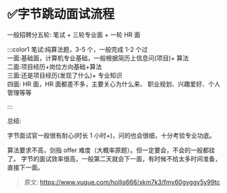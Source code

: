 # ✅字节跳动面试流程

一般招聘分五轮: 笔试 + 三轮专业面 + 一轮 HR 面 



:::color1
笔试:纯算法题，3-5 个，一般完成 1-2 个过  
一面:基础面，计算机专业基础，一般根据简历上信息问(项目)+ 算法  
二面:项目经历+岗位方向基础+算法  
三面:还是项目经历(发现了什么)+ 专业知识  
四面: HR 面，HR 面都差不多，主要关心为什么来、 职业规划、兴趣爱好、个人管理等等 

:::



总结: 

 						 						 					

字节面试官一般很有耐心(时长 1 小时+)，问的也会很细，十分考验专业功底。 



算法要求不高，剑指 offer 难度（大概率原题）。但一定要会，不会的一般都挂了。 字节的面试效率很高，一般第二天就会下一面，有时候不给太多时间准备，直接下一面。 

 			 		

 	 



> 原文: <https://www.yuque.com/hollis666/xkm7k3/fmy60gyggy5y99tc>